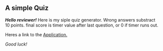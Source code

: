 ## A simple Quiz

**_Hello reviewer!_** Here is my siple quiz generator. Wrong answers substract 10 points. final score is timer value after last question, or 0 if timer runs out.

Heres a link to the [Application.](https://kephaneloemba.github.io/A-Timed-Quiz/)

_Good luck!_